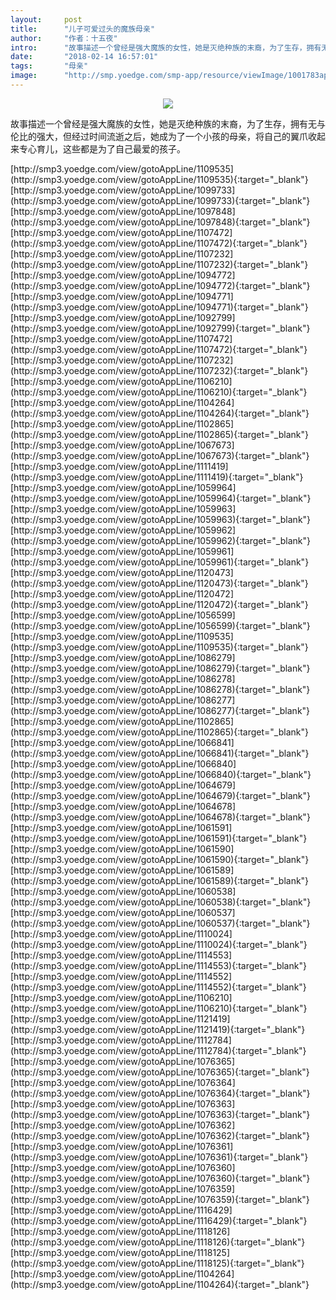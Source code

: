```yaml
---
layout:     post
title:      "儿子可爱过头的魔族母亲"
author:     "作者：十五夜"
intro:      "故事描述一个曾经是强大魔族的女性，她是灭绝种族的末裔，为了生存，拥有无与伦比的强大，但经过时间流逝之后，她成为了一个小孩的母亲，将自己的翼爪收起来专心育儿，这些都是为了自己最爱的孩子。"
date:       "2018-02-14 16:57:01"
tags:       "母亲"
image:      "http://smp.yoedge.com/smp-app/resource/viewImage/1001783appline.png"
---
```

<div style="text-align: center">
<p><img src="http://smp.yoedge.com/smp-app/resource/viewImage/1001783appline.png"/></p>
</div>
<p class="post-meta">
<span>故事描述一个曾经是强大魔族的女性，她是灭绝种族的末裔，为了生存，拥有无与伦比的强大，但经过时间流逝之后，她成为了一个小孩的母亲，将自己的翼爪收起来专心育儿，这些都是为了自己最爱的孩子。</span>
</p>
[http://smp3.yoedge.com/view/gotoAppLine/1109535](http://smp3.yoedge.com/view/gotoAppLine/1109535){:target="_blank"}
[http://smp3.yoedge.com/view/gotoAppLine/1099733](http://smp3.yoedge.com/view/gotoAppLine/1099733){:target="_blank"}
[http://smp3.yoedge.com/view/gotoAppLine/1097848](http://smp3.yoedge.com/view/gotoAppLine/1097848){:target="_blank"}
[http://smp3.yoedge.com/view/gotoAppLine/1107472](http://smp3.yoedge.com/view/gotoAppLine/1107472){:target="_blank"}
[http://smp3.yoedge.com/view/gotoAppLine/1107232](http://smp3.yoedge.com/view/gotoAppLine/1107232){:target="_blank"}
[http://smp3.yoedge.com/view/gotoAppLine/1094772](http://smp3.yoedge.com/view/gotoAppLine/1094772){:target="_blank"}
[http://smp3.yoedge.com/view/gotoAppLine/1094771](http://smp3.yoedge.com/view/gotoAppLine/1094771){:target="_blank"}
[http://smp3.yoedge.com/view/gotoAppLine/1092799](http://smp3.yoedge.com/view/gotoAppLine/1092799){:target="_blank"}
[http://smp3.yoedge.com/view/gotoAppLine/1107472](http://smp3.yoedge.com/view/gotoAppLine/1107472){:target="_blank"}
[http://smp3.yoedge.com/view/gotoAppLine/1107232](http://smp3.yoedge.com/view/gotoAppLine/1107232){:target="_blank"}
[http://smp3.yoedge.com/view/gotoAppLine/1106210](http://smp3.yoedge.com/view/gotoAppLine/1106210){:target="_blank"}
[http://smp3.yoedge.com/view/gotoAppLine/1104264](http://smp3.yoedge.com/view/gotoAppLine/1104264){:target="_blank"}
[http://smp3.yoedge.com/view/gotoAppLine/1102865](http://smp3.yoedge.com/view/gotoAppLine/1102865){:target="_blank"}
[http://smp3.yoedge.com/view/gotoAppLine/1067673](http://smp3.yoedge.com/view/gotoAppLine/1067673){:target="_blank"}
[http://smp3.yoedge.com/view/gotoAppLine/1111419](http://smp3.yoedge.com/view/gotoAppLine/1111419){:target="_blank"}
[http://smp3.yoedge.com/view/gotoAppLine/1059964](http://smp3.yoedge.com/view/gotoAppLine/1059964){:target="_blank"}
[http://smp3.yoedge.com/view/gotoAppLine/1059963](http://smp3.yoedge.com/view/gotoAppLine/1059963){:target="_blank"}
[http://smp3.yoedge.com/view/gotoAppLine/1059962](http://smp3.yoedge.com/view/gotoAppLine/1059962){:target="_blank"}
[http://smp3.yoedge.com/view/gotoAppLine/1059961](http://smp3.yoedge.com/view/gotoAppLine/1059961){:target="_blank"}
[http://smp3.yoedge.com/view/gotoAppLine/1120473](http://smp3.yoedge.com/view/gotoAppLine/1120473){:target="_blank"}
[http://smp3.yoedge.com/view/gotoAppLine/1120472](http://smp3.yoedge.com/view/gotoAppLine/1120472){:target="_blank"}
[http://smp3.yoedge.com/view/gotoAppLine/1056599](http://smp3.yoedge.com/view/gotoAppLine/1056599){:target="_blank"}
[http://smp3.yoedge.com/view/gotoAppLine/1109535](http://smp3.yoedge.com/view/gotoAppLine/1109535){:target="_blank"}
[http://smp3.yoedge.com/view/gotoAppLine/1086279](http://smp3.yoedge.com/view/gotoAppLine/1086279){:target="_blank"}
[http://smp3.yoedge.com/view/gotoAppLine/1086278](http://smp3.yoedge.com/view/gotoAppLine/1086278){:target="_blank"}
[http://smp3.yoedge.com/view/gotoAppLine/1086277](http://smp3.yoedge.com/view/gotoAppLine/1086277){:target="_blank"}
[http://smp3.yoedge.com/view/gotoAppLine/1102865](http://smp3.yoedge.com/view/gotoAppLine/1102865){:target="_blank"}
[http://smp3.yoedge.com/view/gotoAppLine/1066841](http://smp3.yoedge.com/view/gotoAppLine/1066841){:target="_blank"}
[http://smp3.yoedge.com/view/gotoAppLine/1066840](http://smp3.yoedge.com/view/gotoAppLine/1066840){:target="_blank"}
[http://smp3.yoedge.com/view/gotoAppLine/1064679](http://smp3.yoedge.com/view/gotoAppLine/1064679){:target="_blank"}
[http://smp3.yoedge.com/view/gotoAppLine/1064678](http://smp3.yoedge.com/view/gotoAppLine/1064678){:target="_blank"}
[http://smp3.yoedge.com/view/gotoAppLine/1061591](http://smp3.yoedge.com/view/gotoAppLine/1061591){:target="_blank"}
[http://smp3.yoedge.com/view/gotoAppLine/1061590](http://smp3.yoedge.com/view/gotoAppLine/1061590){:target="_blank"}
[http://smp3.yoedge.com/view/gotoAppLine/1061589](http://smp3.yoedge.com/view/gotoAppLine/1061589){:target="_blank"}
[http://smp3.yoedge.com/view/gotoAppLine/1060538](http://smp3.yoedge.com/view/gotoAppLine/1060538){:target="_blank"}
[http://smp3.yoedge.com/view/gotoAppLine/1060537](http://smp3.yoedge.com/view/gotoAppLine/1060537){:target="_blank"}
[http://smp3.yoedge.com/view/gotoAppLine/1110024](http://smp3.yoedge.com/view/gotoAppLine/1110024){:target="_blank"}
[http://smp3.yoedge.com/view/gotoAppLine/1114553](http://smp3.yoedge.com/view/gotoAppLine/1114553){:target="_blank"}
[http://smp3.yoedge.com/view/gotoAppLine/1114552](http://smp3.yoedge.com/view/gotoAppLine/1114552){:target="_blank"}
[http://smp3.yoedge.com/view/gotoAppLine/1106210](http://smp3.yoedge.com/view/gotoAppLine/1106210){:target="_blank"}
[http://smp3.yoedge.com/view/gotoAppLine/1121419](http://smp3.yoedge.com/view/gotoAppLine/1121419){:target="_blank"}
[http://smp3.yoedge.com/view/gotoAppLine/1112784](http://smp3.yoedge.com/view/gotoAppLine/1112784){:target="_blank"}
[http://smp3.yoedge.com/view/gotoAppLine/1076365](http://smp3.yoedge.com/view/gotoAppLine/1076365){:target="_blank"}
[http://smp3.yoedge.com/view/gotoAppLine/1076364](http://smp3.yoedge.com/view/gotoAppLine/1076364){:target="_blank"}
[http://smp3.yoedge.com/view/gotoAppLine/1076363](http://smp3.yoedge.com/view/gotoAppLine/1076363){:target="_blank"}
[http://smp3.yoedge.com/view/gotoAppLine/1076362](http://smp3.yoedge.com/view/gotoAppLine/1076362){:target="_blank"}
[http://smp3.yoedge.com/view/gotoAppLine/1076361](http://smp3.yoedge.com/view/gotoAppLine/1076361){:target="_blank"}
[http://smp3.yoedge.com/view/gotoAppLine/1076360](http://smp3.yoedge.com/view/gotoAppLine/1076360){:target="_blank"}
[http://smp3.yoedge.com/view/gotoAppLine/1076359](http://smp3.yoedge.com/view/gotoAppLine/1076359){:target="_blank"}
[http://smp3.yoedge.com/view/gotoAppLine/1116429](http://smp3.yoedge.com/view/gotoAppLine/1116429){:target="_blank"}
[http://smp3.yoedge.com/view/gotoAppLine/1118126](http://smp3.yoedge.com/view/gotoAppLine/1118126){:target="_blank"}
[http://smp3.yoedge.com/view/gotoAppLine/1118125](http://smp3.yoedge.com/view/gotoAppLine/1118125){:target="_blank"}
[http://smp3.yoedge.com/view/gotoAppLine/1104264](http://smp3.yoedge.com/view/gotoAppLine/1104264){:target="_blank"}


